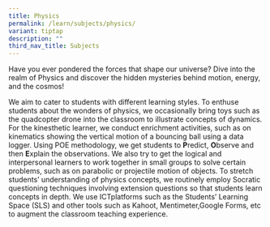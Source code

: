 ```yaml
---
title: Physics
permalink: /learn/subjects/physics/
variant: tiptap
description: ""
third_nav_title: Subjects
---
```

<p>Have you ever pondered the forces that shape our universe? Dive into the realm of Physics and discover the hidden mysteries behind motion, energy, and the cosmos!</p><p>We aim to cater to students with different learning styles. To enthuse students about the wonders of physics, we occasionally bring toys such as the quadcopter drone into the classroom to illustrate concepts of dynamics. For the kinesthetic learner, we conduct enrichment activities, such as on kinematics showing the vertical motion of a bouncing ball using a data logger. Using POE methodology, we get students to <strong>P</strong>redict, <strong>O</strong>bserve and then <strong>E</strong>xplain the observations. We also try to get the logical and interpersonal learners to work together in small groups to solve certain problems, such as on parabolic or projectile motion of objects. To stretch students’ understanding of physics concepts, we routinely employ Socratic questioning techniques involving extension questions so that students learn concepts in depth. We use ICTplatforms such as the Students’ Learning Space (SLS) and other tools such as Kahoot, Mentimeter,Google Forms, etc to augment the classroom teaching experience.</p>